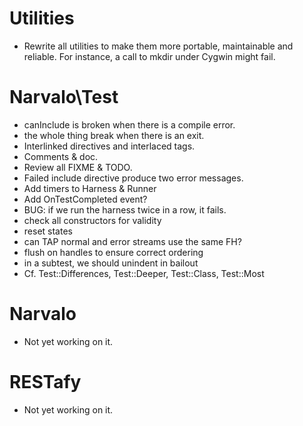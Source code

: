 Utilities
=========

* Rewrite all utilities to make them more portable, maintainable and reliable.
For instance, a call to mkdir under Cygwin might fail.

Narvalo\Test
============

* canInclude is broken when there is a compile error.
* the whole thing break when there is an exit.
* Interlinked directives and interlaced tags.
* Comments & doc.
* Review all FIXME & TODO.
* Failed include directive produce two error messages.
* Add timers to Harness & Runner
* Add OnTestCompleted event?
* BUG: if we run the harness twice in a row, it fails.
* check all constructors for validity
* reset states
* can TAP normal and error streams use the same FH?
* flush on handles to ensure correct ordering
* in a subtest, we should unindent in bailout
* Cf. Test::Differences, Test::Deeper, Test::Class, Test::Most

Narvalo
=======

* Not yet working on it.

RESTafy
=======

* Not yet working on it.


